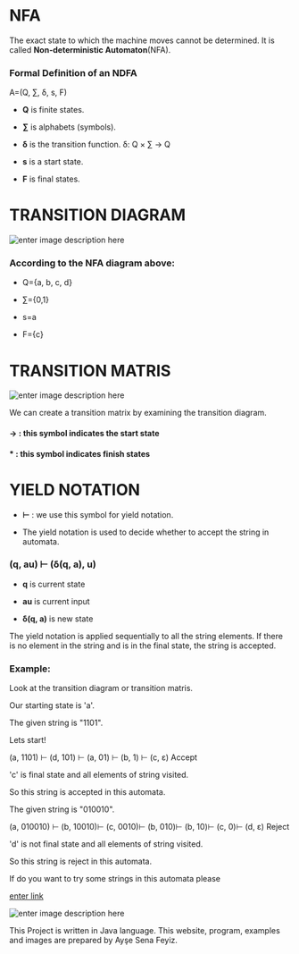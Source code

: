 ﻿# NFA

The exact state to which the machine moves cannot be determined. It is called **Non-deterministic Automaton**(NFA).

### Formal Definition of an NDFA

A=(Q, ∑, δ, s, F)

-  **Q** is finite states.

-  **∑** is alphabets (symbols).

-  **δ** is the transition function. δ: Q × ∑ → Q

-  **s** is a start state.

-  **F** is final states.

# TRANSITION DIAGRAM

![enter image description here](https://lh3.googleusercontent.com/G6ENZ45lDEXfhXAyUgJTz0sIbvf0CoADiymyHIUcrKL117L1GDYDaVcqD9xeO2Wi1jpK1B2eo-pb "Transition Diagram")

### According to the NFA diagram above:

-  Q={a, b, c, d}

-  ∑={0,1}

-  s=a

-  F={c}

# TRANSITION MATRIS

![enter image description here](https://lh3.googleusercontent.com/-StQ-Ie2hEbzQpEA9548b5JRo5x5i8atumZHf8OIcuYoSJhcJ7Qui97INyNQbQdD_bZ2AN7TGy-Q "Transition Matris")

We can create a transition matrix by examining the transition diagram.

#### → :  this symbol indicates the start state

####  * :  this symbol indicates  finish states

# YIELD NOTATION

-  **⊢**  :  we use this symbol for yield notation.

- The yield notation is used to decide whether to accept the string in automata.

### (q, au) ⊢ (δ(q, a), u)

- **q** is current state

- **au** is current input

- **δ(q, a)** is new state

The yield notation is applied sequentially to all the string elements. If there is no element in the string and is in the final state, the string is accepted.

### Example:

Look at the transition diagram or transition matris.

Our starting state is 'a'.

The given string  is "1101".

Lets start!

(a, 1101) ⊢ (d, 101) ⊢ (a, 01) ⊢ (b, 1) ⊢ (c, ε)  Accept

'c' is final state and all elements of string visited.

So this string is accepted in this automata.

The given string  is "010010".

(a, 010010) ⊢ (b, 10010)⊢ (c, 0010)⊢ (b, 010)⊢ (b, 10)⊢ (c, 0)⊢ (d, ε)  Reject

'd' is not final state and all elements of string visited.

So this string is reject in this automata.

If do you want to try some strings in this automata please

[enter link](https://github.com/AyseSenaFeyiz/Automata/tree/master/docs/fa/AyseSena_NFAYieldNotation.jar)

![enter image description here](https://lh3.googleusercontent.com/zFDBrEizuKSf7f-W65cpna5Sq3c_geDXGfsCIeGfdMu7HVjufVAobIuBtfBOcKb-N4ix8qmWRzPQ)

This Project is written in Java language.
This website, program, examples and images are prepared by Ayşe Sena Feyiz.
